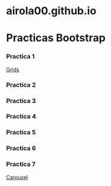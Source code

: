 # airola00.github.io
<h1>Practicas Bootstrap</h3>

<h3>Practica 1</h3>
<a href="https://airola00.github.io/Practica%20Bootstrap%201/Practica%20Bootstrap.html">Grids<a/>

<h3>Practica 2</h3>
<a href=""><a/>

<h3>Practica 3</h3>
<a href=""><a/>

<h3>Practica 4</h3>
<a href=""><a/>
 
<h3>Practica 5</h3>
<a href=""><a/>
 
<h3>Practica 6</h3>
<a href=""><a/>
  
<h3>Practica 7</h3>
<a href="https://airola00.github.io/Practica%207/Practica7Bootstrap.html">Carousel<a/> 
